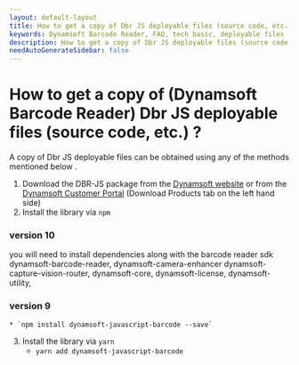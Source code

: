 ```yaml
---
layout: default-layout
title: How to get a copy of Dbr JS deployable files (source code, etc.) ?
keywords: Dynamsoft Barcode Reader, FAQ, tech basic, deployable files
description: How to get a copy of Dbr JS deployable files (source code, etc.) ?
needAutoGenerateSidebar: false
---
```


# How to get a copy of (Dynamsoft Barcode Reader) Dbr JS deployable files (source code, etc.) ?

A copy of Dbr JS deployable files can be obtained using any of the methods mentioned below .

1. Download the DBR-JS package from the [Dynamsoft website](https://www.dynamsoft.com/barcode-reader/downloads) or from the [Dynamsoft Customer Portal](https://www.dynamsoft.com/customer/download) (Download Products tab on the left hand side)
2. Install the library via `npm`
### version 10
you will need to install dependencies along with the barcode reader sdk
    dynamsoft-barcode-reader,
    dynamsoft-camera-enhancer
    dynamsoft-capture-vision-router,
    dynamsoft-core,
    dynamsoft-license,
    dynamsoft-utility,

### version 9
    * `npm install dynamsoft-javascript-barcode --save`
    
3. Install the library via `yarn`
    * `yarn add dynamsoft-javascript-barcode`
